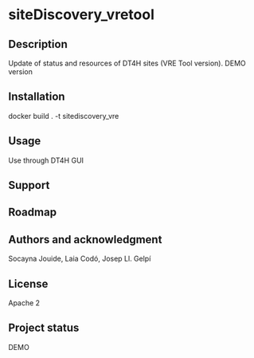 # siteDiscovery_vretool
## Description
Update of status and resources of DT4H sites (VRE Tool version). DEMO version

## Installation
docker build . -t sitediscovery_vre
## Usage
Use through DT4H GUI
## Support
## Roadmap

## Authors and acknowledgment
Socayna Jouide, Laia Codó, Josep Ll. Gelpí
## License
Apache 2
## Project status
DEMO